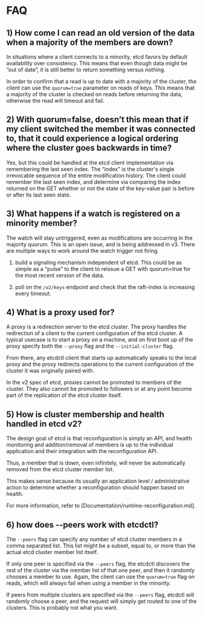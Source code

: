 # FAQ
## 1) How come I can read an old version of the data when a majority of the members are down?  

In situations where a client connects to a minority, etcd
favors by default availability over consistency. This means that even though
data might be “out of date”, it is still better to return something versus
nothing. 

In order to confirm that a read is up to date with a majority of the cluster,
the client can use the `quorum=true` parameter on reads of keys. This means
that a majority of the cluster is checked on reads before returning the data,
otherwise the read will timeout and fail.

## 2) With quorum=false, doesn’t this mean that if my client switched the member it was connected to, that it could experience a logical ordering where the cluster goes backwards in time? 

Yes, but this could be handled at the etcd client implementation via
remembering the last seen index. The “index” is the cluster's single
irrevocable sequence of the entire modification history. The client could
remember the last seen index, and determine via comparing the index returned on
the GET whether or not the state of the key-value pair is before or after its
last seen state. 

## 3) What happens if a watch is registered on a minority member? 

The watch will stay untriggered, even as modifications are occurring in the
majority quorum. This is an open issue, and is being addressed in v3. There are
multiple ways to work around the watch trigger not firing. 

1) build a signaling mechanism independent of etcd. This could be as simple as
a “pulse” to the client to reissue a GET with quorum=true for the most recent
version of the data. 
   
2) poll on the `/v2/keys` endpoint and check that the raft-index is increasing every
timeout. 

## 4) What is a proxy used for? 

A proxy is a redirection server to the etcd cluster. The proxy handles the
redirection of a client to the current configuration of the etcd cluster. A
typical usecase is to start a proxy on a machine, and on first boot up of the
proxy specify both the `--proxy` flag and the `--initial-cluster` flag. 

From there, any etcdctl client that starts up automatically speaks to the local
proxy and the proxy redirects operations to the current configuration of the
cluster it was originally paired with. 

In the v2 spec of etcd, proxies cannot be promoted to members of the cluster.
They also cannot be promoted to followers or at any point become part of the
replication of the etcd cluster itself. 

## 5) How is cluster membership and health handled in etcd v2? 

The design goal of etcd is that reconfiguration is simply an API, and health
monitoring and addition/removal of members is up to the individual application
and their integration with the reconfiguration API. 

Thus, a member that is down, even infinitely, will never be automatically
removed from the etcd cluster member list. 

This makes sense because its usually an application level / administrative
action to determine whether a reconfiguration should happen based on health. 

For more information, refer to [Documentation/runtime-reconfiguration.md].

## 6) how does --peers work with etcdctl? 

The `--peers` flag can specify any number of etcd cluster members in a comma
separated list. This list might be a subset, equal to, or more than the actual
etcd cluster member list itself. 

If only one peer is specified via the `--peers` flag, the etcdctl discovers the
rest of the cluster via the member list of that one peer, and then it randomly
chooses a member to use.  Again, the client can use the `quorum=true` flag on
reads, which will always fail when using a member in the minority. 

If peers from multiple clusters are specified via the `--peers` flag, etcdctl
will randomly choose a peer, and the request will simply get routed to one of
the clusters. This is probably not what you want. 


